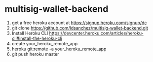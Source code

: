# multisig-wallet-backend

1. get a free heroku account at https://signup.heroku.com/signup/dc
2. git clone https://github.com/ldsanchez/multisig-wallet-backend.git
3. Install Heroku CLI https://devcenter.heroku.com/articles/heroku-cli#install-the-heroku-cli
4. create your_heroku_remote_app
5. heroku git:remote -a your_heroku_remote_app
6. git push heroku master
